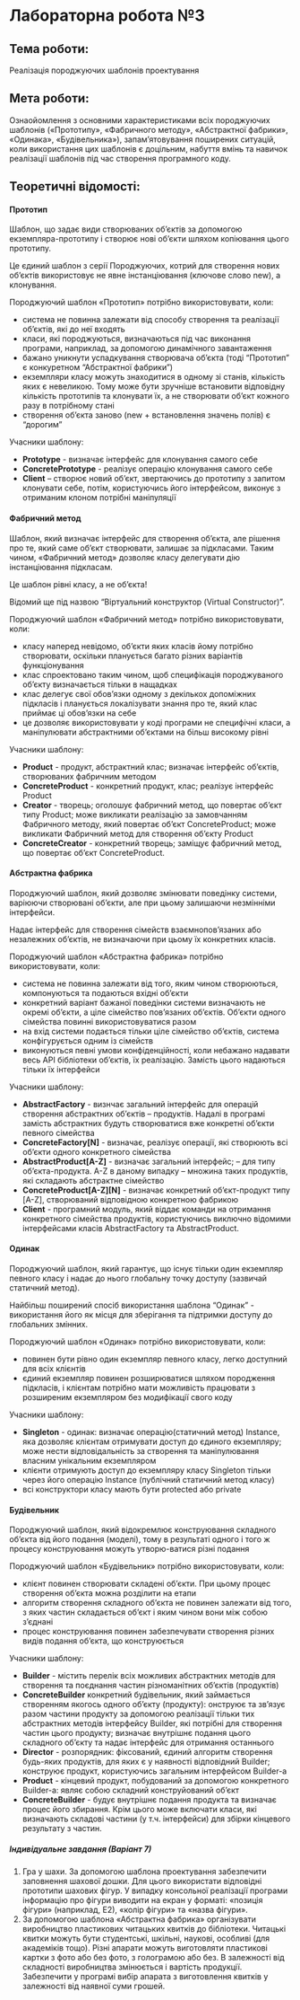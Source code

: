 # Лабораторна робота №3
## Тема роботи:
Реалізація породжуючих шаблонів проектування
## Мета роботи:
Ознаойомлення з основними характеристиками всіх породжуючих шаблонів («Прототипу», «Фабричного методу», «Абстрактної фабрики», «Одинака», «Будівельника»), запам’ятовування поширених ситуацій, коли використання цих шаблонів є доцільним, набуття вмінь та навичок реалізації шаблонів під час створення програмного коду.
## Теоретичні відомості:
#### __Прототип__
Шаблон, що задає види створюваних об’єктів за допомогою екземпляра-прототипу і створює нові об’єкти шляхом копіювання цього прототипу.

Це єдиний шаблон з серії Породжуючих, котрий для створення нових об’єктів використовує не явне інстанціювання (ключове слово new), а клонування.

Породжуючий шаблон «Прототип» потрібно використовувати, коли:
* система не повинна залежати від способу створення та реалізації об’єктів, які до неї входять
* класи, які породжуються, визначаються під час виконання програми, наприклад, за допомогою динамічного завантаження
* бажано уникнути успадкування створювача об’єкта (тоді “Прототип” є конкуретном “Абстрактної фабрики”)
* екземпляри класу можуть знаходитися в одному зі станів, кількість яких є невеликою. Тому може бути зручніше встановити відповідну кількість прототипів та клонувати їх, а не створювати об’єкт кожного разу в потрібному стані
* створення об’єкта заново (new + встановлення значень полів) є “дорогим”

Учасники шаблону:

* __Prototype__ - визначає інтерфейс для клонування самого себе
* __ConcretePrototype__ - реалізує операцію клонування самого себе
* __Client__ – створює новий об’єкт, звертаючись до прототипу з запитом клонувати себе, потім, користуючись його інтерфейсом, виконує з отриманим клоном потрібні маніпуляції

#### __Фабричний метод__
Шаблон, який визначає інтерфейс для створення об’єкта, але рішення про те, який саме об’єкт створювати, залишає за підкласами. Таким чином, «Фабричний метод» дозволяє класу делегувати дію інстанціювання підкласам.

Це шаблон рівні класу, а не об’єкта!

Відомий ще під назвою “Віртуальний конструктор (Virtual Constructor)”.

Породжуючий шаблон «Фабричний метод» потрібно використовувати, коли:
* класу наперед невідомо, об’єкти яких класів йому потрібно створювати, оскільки планується багато різних варіантів функціонування
* клас спроектовано таким чином, щоб специфікація породжуваного об’єкту визначається тільки в нащадках
* клас делегує свої обов’язки одному з декількох допоміжних підкласів і планується локалізувати знання про те, який клас приймає ці обов’язки на себе
* це дозволяє використовувати у коді програми не специфічні класи, а маніпулювати абстрактними об’єктами на більш високому рівні

Учасники шаблону:
* __Product__ - продукт, абстрактний клас; визначає інтерфейс об’єктів, створюваних фабричним методом
* __ConcreteProduct__ - конкретний продукт, клас; реалізує інтерфейс Product
* __Creator__ - творець; оголошує фабричний метод, що повертає об’єкт типу Product; може викликати реалізацію за замовчанням Фабричного методу, який повертає об’єкт ConcreteProduct; може викликати Фабричний метод для створення об’єкту Product
* __ConcreteCreator__ - конкретний творець; заміщує фабричний метод, що повертає об’єкт ConcreteProduct.

#### __Абстрактна фабрика__
Породжуючий шаблон, який дозволяє змінювати поведінку системи, варіюючи створювані об’єкти, але при цьому залишаючи незмінніми інтерфейси.

Надає інтерфейс для створення сімейств взаємнопов’язаних або незалежних об’єктів, не визначаючи при цьому їх конкретних класів.

Породжуючий шаблон «Абстрактна фабрика» потрібно використовувати, коли:
* система не повинна залежати від того, яким чином створюються, компонуються та подаються вхідні об’єкти
* конкретний варіант бажаної поведінки системи визначають не окремі об’єкти, а ціле сімейство пов’язаних об’єктів. Об’єкти одного сімейства повинні використовуватися разом
* на вхід системи подається тільки ціле сімейство об’єктів, система конфігурується одним із сімейств
* виконуються певні умови конфіденційності, коли небажано надавати весь API бібліотеки об’єктів, їх реалізацію. Замість цього надаються тільки їх інтерфейси

Учасники шаблону:
* __AbstractFactory__ - визнчає загальний інтерфейс для операцій створення абстрактних об’єктів – продуктів. Надалі в програмі замість абстрактних будуть створюватися вже конкретні об’єкти певного сімейства
* __ConcreteFactory[N]__ - визначає, реалізує операції, які створюють всі об’єкти одного конкретного сімейства
* __AbstractProduct[A-Z]__ - визначає загальний інтерфейс; – для типу об’єкта-продукта. A-Z в даному випадку – множина таких продуктів, які складають абстрактне сімейство
* __ConcreteProduct[A-Z][N]__ - визначає конкретний об’єкт-продукт типу [A-Z], створюваний відповідною конкретною фабрикою
* __Client__ - програмний модуль, який віддає команди на отримання конкретного сімейства продуктів, користуючись виключно відомими інтерфейсами класів AbstractFactory та AbstractProduct.

#### __Одинак__
Породжуючий шаблон, який гарантує, що існує тільки один екземпляр певного класу і надає до нього глобальну точку доступу (зазвичай статичний метод).

Найбільш поширений спосіб використання шаблона “Одинак” - використання його як місця для зберігання та підтримки доступу до глобальних змінних.

Породжуючий шаблон «Одинак» потрібно використовувати, коли:
* повинен бути рівно один екземпляр певного класу, легко доступний для всіх клієнтів
* єдиний екземпляр повинен розширюватися шляхом породження підкласів, і клієнтам потрібно мати можливість працювати з розширеним екземпляром без модифікації свого коду

Учасники шаблону:
* __Singleton__ - одинак: визначає операцію(статичний метод) Instance, яка дозволяє клієнтам отримувати доступ до єдиного екземпляру; може нести відповідальність за створення та маніпулювання власним унікальним екземпляром
* клієнти отримують доступ до екземпляру класу Singleton тільки через його операцію Instance (публічний статичний метод класу)
* всі конструктори класу мають бути protected або private

#### __Будівельник__
Породжуючий шаблон, який відокремлює конструювання складного об’єкта від його подання (моделі), тому в результаті одного і того ж процесу конструювання можуть утворю-ватися різні подання

Породжуючий шаблон «Будівельник» потрібно використовувати, коли:
* клієнт повинен створювати складені об’єкти. При цьому процес створення об’єкта можна розділити на етапи
* алгоритм створення складного об’єкта не повинен залежати від того, з яких частин складається об’єкт і яким чином вони між собою з’єднані
* процес конструювання повинен забезпечувати створення різних видів подання об’єкта, що конструюється

Учасники шаблону:
* __Builder__ - містить перелік всіх можливих абстрактних методів для створення та поєднання частин різноманітних об’єктів (продуктів)
* __ConcreteBuilder__ конкретний будівельник, який займається створенням якогось одного об’єкту (продукту): онструює та зв’язує разом частини продукту за допомогою реалізації тільки тих абстрактних методів інтерфейсу Builder, які потрібні для створення частин цього продукту; визначає внутрішнє подання цього складного об’єкту та надає інтерфейс для отримання останнього
* __Director__ - розпорядник: фіксований, єдиний алгоритм створення будь-яких продуктів, для яких є у наявності відповідний Builder; конструює продукт, користуючись загальним інтерфейсом Builder-а
* __Product__ - кінцевий продукт, побудований за допомогою конкретного Builder-а: являє собою складний конструйований об’єкт
* __ConcreteBuilder__ - будує внутрішнє подання продукта та визначає процес його збирання. Крім цього може включати класи, які визначають складові частини (у т.ч. інтерфейси) для збірки кінцевого результату з частин.

##### Індивідуальне завдання (Варіант 7)
1. Гра у шахи. За допомогою шаблона проектування забезпечити заповнення шахової дошки. Для цього використати відповідні прототипи шахових фігур. У випадку консольної реалізації програми інформацію про фігури виводити на екран у форматі: «позиція фігури» (наприклад, Е2), «колір фігури» та «назва фігури».
2. За допомогою шаблона «Абстрактна фабрика» організувати виробництво пластикових читацьких квитків до бібліотеки. Читацькі квитки можуть бути студентські, шкільні, наукові, особливі (для академіків тощо). Різні апарати можуть виготовляти пластикові картки з фото або без фото, з голограмою або без. В залежності від складності виробництва змінюється і вартість продукції. Забезпечити у програмі вибір апарата з виготовлення квитків у залежності від наявної суми грошей.